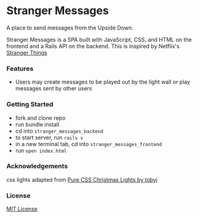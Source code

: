 # Stranger Messages

A place to send messages from the Upside Down. 

Stranger Messages is a SPA built with JavaScript, CSS, and HTML on the frontend and a Rails API on the backend. This is inspired by Netflix's <a href="https://www.netflix.com/title/80057281">Stranger Things</a> 

### Features
* Users may create messages to be played out by the light wall or play messages sent by other users

### Getting Started
* fork and clone repo
* run bundle install
* cd into `stranger_messages_backend` 
* to start server, run `rails s`
* in a new terminal tab, cd into `stranger_messages_frontend` 
* run `open index.html`

### Acknowledgements
css lights adapted from <a href="https://codepen.io/tobyj/pen/QjvEex">Pure CSS Christmas Lights by tobyj</a>

### License
<a href="">MIT License</a>